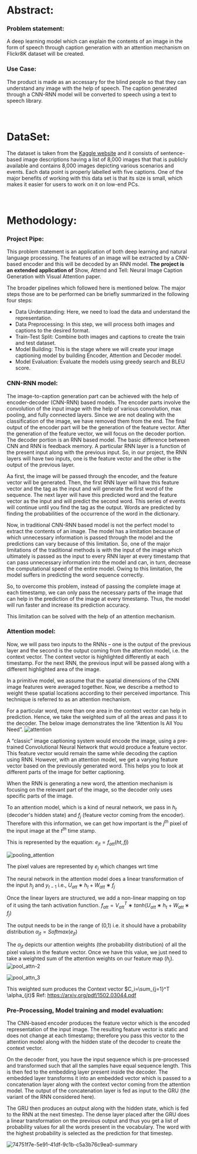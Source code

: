 # Abstract:
### Problem statement: 
A deep learning model which can explain the contents of an image in the form of speech through caption generation with an attention mechanism on Flickr8K dataset will be created. 

### Use Case: 
The product is made as an accessary for the blind people so that they can understand any image with the help of speech. The caption generated through a CNN-RNN model will be converted to speech using a text to speech library.<br><br><br>
 

# DataSet:  
The dataset is taken from the [Kaggle website](https://www.kaggle.com/datasets/adityajn105/flickr8k) and it consists of sentence-based image descriptions having a list of 8,000 images that that is publicly available and contains 8,000 images depicting various scenarios and events. Each data point is properly labelled with five captions. One of the major benefits of working with this data set is that its size is small, which makes it easier for users to work on it on low-end PCs. <br><br><br>
 

# Methodology:
### Project Pipe:
This problem statement is an application of both deep learning and natural language processing. The features of an image will be extracted by a CNN-based encoder and this will be decoded by an RNN model. <b>The project is an extended application of</b> Show, Attend and Tell: Neural Image Caption Generation with Visual Attention paper.

The broader pipelines which followed here is mentioned below. The major steps those are to be performed can be briefly summarized in the following four steps:
*	Data Understanding: Here, we need to load the data and understand the representation.
*	Data Preprocessing: In this step, we will process both images and captions to the desired format.
*	Train-Test Split: Combine both images and captions to create the train and test dataset.
*	Model Building: This is the stage where we will create your image captioning model by building Encoder, Attention and Decoder model.
*	Model Evaluation: Evaluate the models using greedy search and BLEU score.

### CNN-RNN model:
The image-to-caption generation part can be achieved with the help of encoder-decoder (CNN-RNN) based models. The encoder parts involve the convolution of the input image with the help of various convolution, max pooling, and fully connected layers. Since we are not dealing with the classification of the image, we have removed them from the end. The final output of the encoder part will be the generation of the feature vector.
After the generation of the feature vector, we will focus on the decoder portion. The decoder portion is an RNN based model. The basic difference between CNN and RNN is feedback memory. A particular RNN layer is a function of the present input along with the previous input. So, in our project, the RNN layers will have two inputs, one is the feature vector and the other is the output of the previous layer.
 
Aa first, the image will be passed through the encoder, and the feature vector will be generated. Then, the first RNN layer will have this feature vector and the <start> tag as the input and will generate the first word of the sequence. The next layer will have this predicted word and the feature vector as the input and will predict the second word. This series of events will continue until you find the <end> tag as the output. Words are predicted by finding the probabilities of the occurrence of the word in the dictionary.
 
 Now, in traditional CNN-RNN based model is not the perfect model to extract the contents of an image. The model has a limitation because of which unnecessary information is passed through the model and the predictions can vary because of this limitation. So, one of the major limitations of the traditional methods is with the input of the image which ultimately is passed as the input to every RNN layer at every timestamp that can pass unnecessary information into the model and can, in turn, decrease the computational speed of the entire model. Owing to this limitation, the model suffers in predicting the word sequence correctly.

So, to overcome this problem, instead of passing the complete image at each timestamp, we can only pass the necessary parts of the image that can help in the prediction of the image at every timestamp. Thus, the model will run faster and increase its prediction accuracy.

This limitation can be solved with the help of an attention mechanism.
 
 ### Attention model:
 Now, we will pass two inputs to the RNNs – one is the output of the previous layer and the second is the output coming from the attention model, i.e. the context vector. The context vector is highlighted differently at each timestamp. For the next RNN, the previous input will be passed along with a different highlighted area of the image.
 
In a primitive model, we assume that the spatial dimensions of the CNN image features were averaged together. Now, we describe a method to weight these spatial locations according to their perceived importance. This technique is referred to as an attention mechanism.

For a particular word, more than one area in the context vector can help in prediction. Hence, we take the weighted sum of all the areas and pass it to the decoder. The below image demonstrates the line “Attention Is All You Need”. 
![attention](https://user-images.githubusercontent.com/75905023/224535164-d7b39b1b-a2a4-44f2-a52e-49dfd12da32e.gif)
 
 A “classic” image captioning system would encode the image, using a pre-trained Convolutional Neural Network that would produce a feature vector. This feature vector would remain the same while decoding the caption using RNN. However, with an attention model, we get a varying feature vector based on the previously generated word. This helps you to look at different parts of the image for better captioning.
 
When the RNN is generating a new word, the attention mechanism is focusing on the relevant part of the image, so the decoder only uses specific parts of the image.
 
To an attention model, which is a kind of neural network, we pass in $h_t$ (decoder's hidden state) and $f_j$ (feature vector coming from the encoder). Therefore with this information, we can get how important is the $j^{th}$ pixel of the input image at the $t^{th}$ time stamp.


This is represented by the equation: $e_{jt}=f_{att}(ht,fj)$ 

![pooling_attention](https://user-images.githubusercontent.com/75905023/224538656-a191e8db-46a2-4e35-aba1-6e95ee0205bd.gif) 


The pixel values are represented by $e_j$ which changes wrt time
 
The neural network in the attention model does a linear transformation of the input $h_j$ and $y_{t−1}$ i.e., $U_{att}∗h_t+W_{att}∗f_{j}$
 
Once the linear layers are structured, we add a non-linear mapping on top of it using the tanh activation function. $f_{att}=V^T_{att}∗tan h(U_{att}∗h_t+W_{att}∗f_j)$
 
The output needs to be in the range of (0,1) i.e. it should have a probability distribution $α_{jt}=Softmax(e_{jt})$
 
The $α_{jt}$ depicts our attention weights (the probability distribution) of all the pixel values in the feature vector. Once we have this value, we just need to take a weighted sum of the attention weights on our feature map ($h_j$).
![pool_attn-2](https://user-images.githubusercontent.com/75905023/224538634-9ecf9d33-987f-41b3-bfb9-e9a0748b0de2.png)

![pool_attn_3](https://user-images.githubusercontent.com/75905023/224538607-5d6013bb-eb7c-4afb-bd2d-2b54c6499246.png)

 
 This weighted sum produces the Context vector $C_i=\sum_{j=1}^T \alpha_{jt}$
Ref: https://arxiv.org/pdf/1502.03044.pdf
 
###	Pre-Processing, Model training and model evaluation:

 The CNN-based encoder produces the feature vector which is the encoded representation of the input image. The resulting feature vector is static and does not change at each timestamp; therefore you pass this vector to the attention model along with the hidden state of the decoder to create the context vector. 

 On the decoder front, you have the input sequence which is pre-processed and transformed such that all the samples have equal sequence length. This is then fed to the embedding layer present inside the decoder. The embedded layer transforms it into an embedded vector which is passed to a concatenation layer along with the context vector coming from the attention model. The output of the concatenation layer is fed as input to the GRU (the variant of the RNN considered here).

 The GRU then produces an output along with the hidden state, which is fed to the RNN at the next timestep. The dense layer placed after the GRU does a linear transformation on the previous output and thus you get a list of probability values for all the words present in the vocabulary. The word with the highest probability is selected as the prediction for that timestep.
 
![74751f7e-5e91-41df-9c1b-c5a3b76c9ea0-summary](https://user-images.githubusercontent.com/75905023/224539613-5564b9a3-92f7-4204-b9f7-726743c71460.png)

 
 

